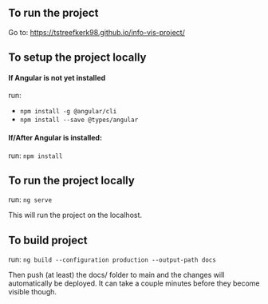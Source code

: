 ## To run the project
Go to: https://tstreefkerk98.github.io/info-vis-project/

## To setup the project locally
#### If Angular is not yet installed
run:
- `npm install -g @angular/cli`
- `npm install --save @types/angular`


#### If/After Angular is installed:
run: `npm install`

## To run the project locally
run: `ng serve`

This will run the project on the localhost.

## To build project
run: `ng build --configuration production --output-path docs`

Then push (at least) the docs/ folder to main and the changes will automatically be deployed. It can take a couple minutes before they become visible though.
